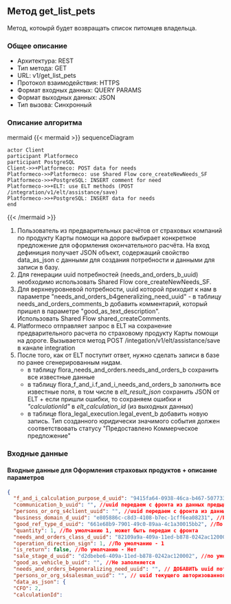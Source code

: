 ## Метод get_list_pets
 
Метод, котоырй будет возвращать список питомцев владельца.
 
### Общее описание 
 
* Архитектура: REST 
* Тип метода: GET 
* URL: v1/get_list_pets
* Протокол взаимодействия: HTTPS 
* Формат входных данных: QUERY PARAMS
* Формат выходных данных: JSON 
* Тип вызова: Синхронный 
 
### Описание алгоритма 
 
mermaid 
{{< mermaid >}} 
sequenceDiagram 
     
    actor Client 
    participant Platformeco 
    participant PostgreSQL 
    Client->>+Platformeco: POST data for needs 
    Platformeco->>Platformeco: use Shared Flow core_createNewNeeds_SF 
    Platformeco->>+PostgreSQL: INSERT comment for need 
    Platformeco->>+ELT: use ELT methods (POST /integration/v1/elt/assistance/save) 
    Platformeco->>+PostgreSQL: INSERT data for needs 
    end 
{{< /mermaid >}} 
 
 
1. Пользователь из предварительных расчётов от страховых компаний по продукту Карты помощи на дороге выбирает конкретное предложение для оформления окончательного расчёта. На вход дефиниция получает JSON объект, содержащий свойство data_as_json c данными для создания потребности и данными для записи в базу. 
2. Для генерации uuid потребностей (needs_and_orders_b_uuid) необходимо использовать Shared Flow core_createNewNeeds_SF. 
3. Для верхнеуровневой потребности, uuid которой приходит к нам в параметре "needs_and_orders_b4generalizing_need_uuid" - в таблицу needs_and_orders_comments_b добавить комментарий, который пришел в параметре "good_as_text_description".<br>Использовать Shared Flow shared_createComments. 
4. Platformeco отправляет запрос в ELT на сохранение предварительного расчета по страховому продукту Карты помощи на дороге. Вызывается метод POST /integation/v1/elt/assistance/save в канале integration 
5. После того, как от ELT постyпит ответ, нужно сделать записи в базе по ранее сгенерированным нидам. 
    * в таблицу flora_needs_and_orders.needs_and_orders_b сохранить все известные данные 
    * в таблицу flora_f_and_i.f_and_i_needs_and_orders_b заполнить все известные поля, в том числе в *elt_result_json* сохранить JSON от ELT + если пришли ошибки, то сохраняем ошибки и *"calculationId"* в *elt_calculation_id* (из выходных данных) 
    * в таблице flora_legal_execution.legal_event_b добавить новую запись. Тип созданного юридически значимого события должен соответствовать статусу "Предоставлено Коммерческое предложение" 
 
### Входные данные 
 
#### Входные данные для Оформления страховых продуктов + описание параметров 
 
```json 
{ 
  "f_and_i_calculation_purpose_d_uuid": "9415fa64-0938-46ca-b467-5077331cb2bf", // ссылка на справочник со значением Окончательный расчет 
  "communication_b_uuid": "", //uuid передаем с фронта из данных предыдущего метода 
  "persons_or_org_s4client_uuid": "", //uuid передаем с фронта из данных предыдущего метода 
  "business_domain_d_uuid": "e805886c-c8d3-4108-b7ec-1cff6ea08231", //По умолчанию - Фин. услуги 
  "good_ref_type_d_uuid": "661e68b9-7901-49c0-89aa-4c1a30015bb2", //По умолчанию - Конкретные данные услуги F&I 
  "quantity": 1, //По умолчанию 1, может быть передам с фронта 
  "needs_and_orders_class_d_uuid": "82109a9a-409a-11ed-b878-0242ac120002", //По умолчанию - Продажа 
  "operation_direction_sign": 1, //По умолчанию - 1 
  "is_return": false, //По умолчанию - Нет 
  "sale_stage_d_uuid": "d2dbebe6-409a-11ed-b878-0242ac120002", //по умолчанию 
  "good_as_vehicle_b_uuid": "", //Не заполняется 
  "needs_and_orders_b4generalizing_need_uuid": "", // ДОБАВИТЬ uuid потребности “Страховка” передаем с фронта из данных предыдущего метода 
  "persons_or_org_s4salesman_uuid": "", // uuid текущего авторизованного пользователя, передаем с фронта 
  "data_as_json": { 
  "CFO": 2, 
  "calculationId":